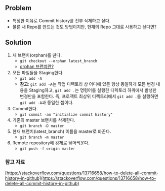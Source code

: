 ## Problem

- 특정한 이유로 Commit history를 전부 삭제하고 싶다.
- 물론 새 Repo를 만드는 것도 방법이지만, 현재의 Repo 그대로 사용하고 싶다면?

## Solution

1. 새 브랜치(orphan)를 딴다.
   - `git checkout --orphan latest_branch`
   - [orphan 브랜치란?](https://velog.io/@yjok/Git-Orphan-Branch-%EC%83%9D%EC%84%B1)
2. 모든 파일들을 Staging한다.
   - `git add -A`
   - **참고**: `git add -A`는 작업 디렉토리 상 어디에 있든 항상 동일하게 모든 변경 내용을 Staging하고, `git add .`는 명령어를 실행한 디렉토리 하위에서 발생한 변경만을 포함한다. 즉, 프로젝트 최상위 디렉토리에서 `git add .`를 실행하면 `git add -A`과 동일한 셈이다.
3. Commit한다.
   - `git commit -am "initialize commit history"`
4. 기존의 master 브랜치를 삭제한다.
   - `git branch -D master`
5. 현재 브랜치(latest_branch) 이름을 master로 바꾼다.
   - `git branch -m master`
6. Remote repository에 강제로 덮어씌운다.
   - `git push -f origin master`

### 참고 자료
[https://stackoverflow.com/questions/13716658/how-to-delete-all-commit-history-in-github](https://stackoverflow.com/questions/13716658/how-to-delete-all-commit-history-in-github)
